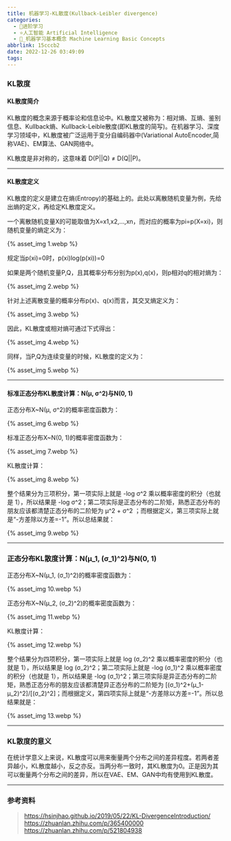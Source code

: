 ```yaml
---
title: 机器学习-KL散度(Kullback-Leibler divergence)
categories:
  - 🌙进阶学习
  - ⭐人工智能 Artificial Intelligence
  - 💫_机器学习基本概念 Machine Learning Basic Concepts
abbrlink: 15cccb2
date: 2022-12-26 03:49:09
tags:
---
```


### KL散度

#### KL散度简介

KL散度的概念来源于概率论和信息论中。KL散度又被称为：相对熵、互熵、鉴别信息、Kullback熵、Kullback-Leible散度(即KL散度的简写)。在机器学习、深度学习领域中，KL散度被广泛运用于变分自编码器中(Variational AutoEncoder,简称VAE)、EM算法、GAN网络中。

KL散度是非对称的，这意味着 D(P||Q) ≠ D(Q||P)。

<!--more-->

***

#### KL散度定义

KL散度的定义是建立在熵(Entropy)的基础上的。此处以离散随机变量为例，先给出熵的定义，再给定KL散度定义。

一个离散随机变量X的可能取值为X=x1,x2,...,xn，而对应的概率为pi=p(X=xi)，则随机变量的熵定义为：

{% asset_img 1.webp %}

规定当p(xi)=0时，p(xi)log(p(xi))=0

如果是两个随机变量P,Q，且其概率分布分别为p(x),q(x)，则p相对q的相对熵为：

{% asset_img 2.webp %}

针对上述离散变量的概率分布p(x)、q(x)而言，其交叉熵定义为：

{% asset_img 3.webp %}

因此，KL散度或相对熵可通过下式得出：

{% asset_img 4.webp %}

同样，当P,Q为连续变量的时候，KL散度的定义为：

{% asset_img 5.webp %}

***

#### 标准正态分布KL散度计算：N(μ, σ^2)与N(0, 1)

正态分布X~N(μ, σ^2)的概率密度函数为：

{% asset_img 6.webp %}

标准正态分布X~N(0, 1)的概率密度函数为：

{% asset_img 7.webp %}

KL散度计算：

{% asset_img 8.webp %}

整个结果分为三项积分，第一项实际上就是 -log σ^2 乘以概率密度的积分（也就是 1），所以结果是 -log σ^2；第二项实际是正态分布的二阶矩，熟悉正态分布的朋友应该都清楚正态分布的二阶矩为 μ^2 + σ^2 ；而根据定义，第三项实际上就是“-方差除以方差=-1”。所以总结果就：

{% asset_img 9.webp %}

***

### 正态分布KL散度计算：N(μ_1, (σ_1)^2)与N(0, 1)

正态分布X~N(μ_1, (σ_1)^2)的概率密度函数为：

{% asset_img 10.webp %}

正态分布X~N(μ_2, (σ_2)^2)的概率密度函数为：

{% asset_img 11.webp %}

KL散度计算：

{% asset_img 12.webp %}

整个结果分为四项积分，第一项实际上就是 log (σ_2)^2 乘以概率密度的积分（也就是 1），所以结果是 log (σ_2)^2；第二项实际上就是 -log (σ_1)^2 乘以概率密度的积分（也就是 1），所以结果是 -log (σ_1)^2；第三项实际是异正态分布的二阶矩，熟悉正态分布的朋友应该都清楚异正态分布的二阶矩为 [(σ_1)^2+(μ_1-μ_2)^2]/[(σ_2)^2]；而根据定义，第四项实际上就是“-方差除以方差=-1”。所以总结果就是：

{% asset_img 13.webp %}

***

### KL散度的意义

在统计学意义上来说，KL散度可以用来衡量两个分布之间的差异程度。若两者差异越小，KL散度越小，反之亦反。当两分布一致时，其KL散度为0。正是因为其可以衡量两个分布之间的差异，所以在VAE、EM、GAN中均有使用到KL散度。

***

### 参考资料

> <https://hsinjhao.github.io/2019/05/22/KL-DivergenceIntroduction/>
> <https://zhuanlan.zhihu.com/p/365400000>
> <https://zhuanlan.zhihu.com/p/521804938>
